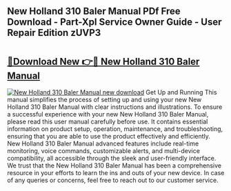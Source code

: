 ## New Holland 310 Baler Manual PDf Free Download - Part-Xpl Service Owner Guide - User Repair Edition zUVP3

# <h2><a href="http://bc95234.oget.top/?id=New+Holland+310+Baler+Manual">🔗Download New 👉🔴 New Holland 310 Baler Manual</a></h2>

[![New Holland 310 Baler Manual new download](https://i.imgur.com/5g1atiW.png)](http://bc95234.oget.top/?id=New+Holland+310+Baler+Manual)
Get Up and Running This manual simplifies the process of setting up and using your new New Holland 310 Baler Manual with clear instructions and illustrations. To ensure a successful experience with your new New Holland 310 Baler Manual, please read this user manual carefully before use. It contains essential information on product setup, operation, maintenance, and troubleshooting, ensuring that you are able to use the product effectively and efficiently. New Holland 310 Baler Manual advanced features include real-time monitoring, voice commands, customizable alerts, and multi-device compatibility, all accessible through the sleek and user-friendly interface. We trust that the New Holland 310 Baler Manual has been a comprehensive resource in your efforts to learn the ins and outs of your new device. In case of any queries or concerns, feel free to reach out to our customer service.
